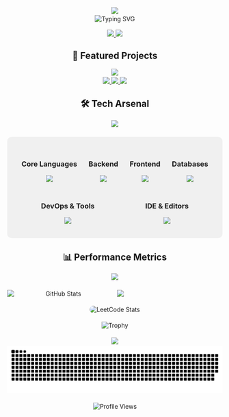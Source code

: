 <div align="center">
  <img src="https://capsule-render.vercel.app/api?type=waving&color=gradient&customColorList=2,31,89&height=200&section=header&text=Hi,%20I'm%20Himangshu%20Saikia&fontSize=50&fontAlignY=35&animation=twinkling&desc=Self-taught%20Developer%20|%20High%20School%20Student&descAlignY=55"/>
</div>
<div align="center">
  <img src="https://readme-typing-svg.herokuapp.com?font=Montserrat&size=22&duration=4000&pause=1000&color=2E9EFF&center=true&vCenter=true&random=false&width=950&lines=Self-taught+Developer+%7C+Open+Source+Enthusiast;High+School+Student+%7C+Exploring+New+Technologies+%26+Best+Practices" alt="Typing SVG" />
</div>

<br/>

<div align="center">
  <a href="https://linkedin.com/in/himangshu-saikia" target="_blank">
    <img src="https://img.shields.io/badge/-Himangshu_Saikia-0077B5?style=for-the-badge&logo=Linkedin&logoColor=white"/>
  </a>
  <a href="https://twitter.com/0xhimangshu" target="_blank">
    <img src="https://img.shields.io/badge/-0xhimangshu-1DA1F2?style=for-the-badge&logo=Twitter&logoColor=white"/>
  </a>
</div>

<div align="center">
  <h2>🌟 Featured Projects</h2>
  <img src="https://raw.githubusercontent.com/andreasbm/readme/master/assets/lines/rainbow.png" />
</div>

<div align="center">
  <a href="https://github.com/0xhimangshu/advise-generator">
    <img width="49%" src="https://github-readme-stats.vercel.app/api/pin/?username=0xhimangshu&repo=advise-generator&theme=tokyonight&bg_color=1A1B27&border_color=70A5FD"/>
  </a>
  <a href="https://github.com/0xhimangshu/saavn.py">
    <img width="49%" src="https://github-readme-stats.vercel.app/api/pin/?username=0xhimangshu&repo=saavn.py&theme=tokyonight&bg_color=1A1B27&border_color=70A5FD"/>
  </a>
<!--   <a href="https://github.com/0xhimangshu/Boult">
    <img width="49%" src="https://github-readme-stats.vercel.app/api/pin/?username=0xhimangshu&repo=Boult&theme=tokyonight&bg_color=1A1B27&border_color=70A5FD"/>
  </a> -->
  <a href="https://github.com/0xhimangshu/quiz-cli">
    <img width="49%" src="https://github-readme-stats.vercel.app/api/pin/?username=0xhimangshu&repo=quiz-cli&theme=tokyonight&bg_color=1A1B27&border_color=70A5FD"/>
  </a>
</div>

<div align="center">
  <h2>🛠️ Tech Arsenal</h2>
  <img src="https://raw.githubusercontent.com/andreasbm/readme/master/assets/lines/rainbow.png" />
</div>
<div align="center" style="background: rgba(0,0,0,0.05); padding: 20px; border-radius: 10px; margin: 20px 0; display: flex; justify-content: space-around; flex-wrap: wrap;">
  <div style="text-align: center; margin: 10px;">
    <h3>Core Languages</h3>
    <img src="https://skillicons.dev/icons?i=python,typescript,cpp,c" />
  </div>
  
  <div style="text-align: center; margin: 10px;">
    <h3>Backend</h3>
    <img src="https://skillicons.dev/icons?i=flask,fastapi,django,express,nodejs" />
  </div>
  
  <div style="text-align: center; margin: 10px;">
    <h3>Frontend</h3>
    <img src="https://skillicons.dev/icons?i=html,css,js,react,bootstrap,tailwind" />
  </div>
  
  <div style="text-align: center; margin: 10px;">
    <h3>Databases</h3>
    <img src="https://skillicons.dev/icons?i=postgres,sqlite,mongodb,redis,supabase" />
  </div>
  
  <div style="text-align: center; margin: 10px;">
    <h3>DevOps & Tools</h3>
    <img src="https://skillicons.dev/icons?i=docker,git,heroku,aws,gcp" />
  </div>
  <div style="text-align: center; margin: 10px;">
    <h3>IDE & Editors</h3>
    <img src="https://skillicons.dev/icons?i=vscode,visualstudio,pycharm" />
  </div>
</div>

<div align="center">
  <h2>📊 Performance Metrics</h2>
  <img src="https://raw.githubusercontent.com/andreasbm/readme/master/assets/lines/rainbow.png" />
</div>

<div align="center" style="display: flex; justify-content: center; gap: 10px; margin: 20px 0;">
  <img width="49%" src="https://github-readme-stats.vercel.app/api?username=0xhimangshu&show_icons=true&count_private=true&hide_border=true&title_color=2E9EFF&icon_color=2E9EFF&text_color=c9d1d9&bg_color=0d1117" alt="GitHub Stats" /> 
  <img width="49%" src="https://github-readme-streak-stats.herokuapp.com/?user=0xhimangshu&hide_border=true&theme=transparent&background=0D1117&stroke=2E9EFF&ring=2E9EFF&fire=2E9EFF&currStreakNum=FFFFFF&sideNums=2E9EFF&currStreakLabel=2E9EFF&sideLabels=2E9EFF&dates=FFFFFF"/>
</div>

<div align="center" style="margin: 20px 0;">
  <img width="90%" style="border-radius: 10px;" src="https://leetcard.jacoblin.cool/0xhimangshu?theme=dark&font=Fira%20Code&ext=heatmap&border=0" alt="LeetCode Stats"/>
</div>

<div align="center" style="margin: 20px 0;">
  <img src="https://github-profile-trophy.vercel.app/?username=0xhimangshu&theme=darkhub&no-frame=true&row=1&column=7" alt="Trophy" />
</div>


<div align="center">
  <img src="https://capsule-render.vercel.app/api?type=waving&color=gradient&customColorList=2,13,22&height=150&section=footer&text=Thanks%20for%20visiting!&fontSize=30&fontColor=ffffff&animation=twinkling"/>
  <img src="https://raw.githubusercontent.com/platane/platane/output/github-contribution-grid-snake-dark.svg" width="100%"/>
</div>
<div align="center" style="margin: 20px 0;">
  <img src="https://komarev.com/ghpvc/?username=0xhimangshu&style=for-the-badge&color=2E9EFF" alt="Profile Views"/>
</div>

